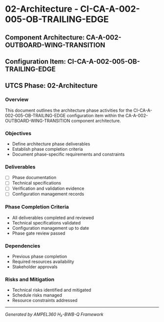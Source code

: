 # 02-Architecture - CI-CA-A-002-005-OB-TRAILING-EDGE

## Component Architecture: CA-A-002-OUTBOARD-WING-TRANSITION
## Configuration Item: CI-CA-A-002-005-OB-TRAILING-EDGE
## UTCS Phase: 02-Architecture

### Overview
This document outlines the architecture phase activities for the CI-CA-A-002-005-OB-TRAILING-EDGE configuration item within the CA-A-002-OUTBOARD-WING-TRANSITION component architecture.

### Objectives
- Define architecture phase deliverables
- Establish phase completion criteria
- Document phase-specific requirements and constraints

### Deliverables
- [ ] Phase documentation
- [ ] Technical specifications
- [ ] Verification and validation evidence
- [ ] Configuration management records

### Phase Completion Criteria
- All deliverables completed and reviewed
- Technical specifications validated
- Configuration management up to date
- Phase gate review passed

### Dependencies
- Previous phase completion
- Required resources availability
- Stakeholder approvals

### Risks and Mitigation
- Technical risks identified and mitigated
- Schedule risks managed
- Resource constraints addressed

---
*Generated by AMPEL360 H₂-BWB-Q Framework*
